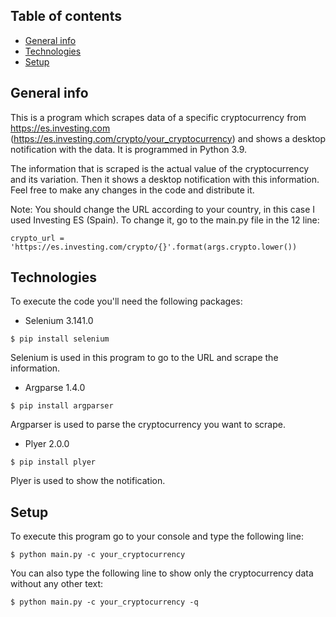 ## Table of contents
* [General info](#general-info)
* [Technologies](#technologies)
* [Setup](#setup)

## General info

This is a program which scrapes data of a specific cryptocurrency from https://es.investing.com (https://es.investing.com/crypto/your_cryptocurrency) and shows a desktop notification with the data. It is programmed in Python 3.9.

The information that is scraped is the actual value of the cryptocurrency and its variation. Then it shows a desktop notification with this information. Feel free to make any changes in the code and distribute it.

Note: You should change the URL according to your country, in this case I used Investing ES (Spain). To change it, go to the main.py file in the 12 line:
```
crypto_url = 'https://es.investing.com/crypto/{}'.format(args.crypto.lower())
```

## Technologies

To execute the code you'll need the following packages:

- Selenium 3.141.0

```
$ pip install selenium
```
Selenium is used in this program to go to the URL and scrape the information.

- Argparse 1.4.0

```
$ pip install argparser
```
Argparser is used to parse the cryptocurrency you want to scrape.

- Plyer 2.0.0

```
$ pip install plyer
```
Plyer is used to show the notification.

## Setup

To execute this program go to your console and type the following line:
```
$ python main.py -c your_cryptocurrency
```
You can also type the following line to show only the cryptocurrency data without any other text:
```
$ python main.py -c your_cryptocurrency -q
```

